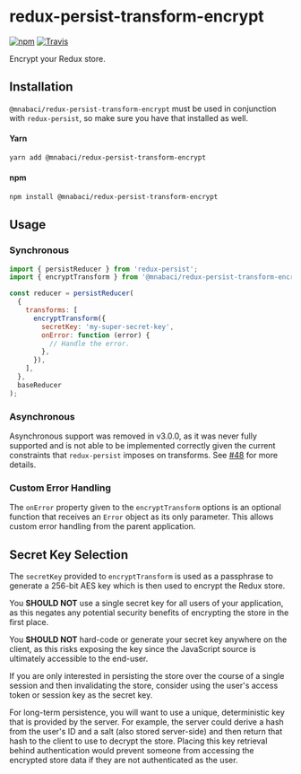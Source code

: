 # redux-persist-transform-encrypt

[![npm](https://img.shields.io/npm/v/@mnabaci/redux-persist-transform-encrypt.svg?maxAge=3600&style=flat-square)](https://www.npmjs.com/package/@mnabaci/redux-persist-transform-encrypt)
[![Travis](https://img.shields.io/travis/maxdeviant/redux-persist-transform-encrypt.svg?maxAge=3600&style=flat-square)](https://travis-ci.org/maxdeviant/redux-persist-transform-encrypt)

Encrypt your Redux store.

## Installation

`@mnabaci/redux-persist-transform-encrypt` must be used in conjunction with `redux-persist`, so make sure you have that installed as well.

#### Yarn

```sh
yarn add @mnabaci/redux-persist-transform-encrypt
```

#### npm

```sh
npm install @mnabaci/redux-persist-transform-encrypt
```

## Usage

### Synchronous

```js
import { persistReducer } from 'redux-persist';
import { encryptTransform } from '@mnabaci/redux-persist-transform-encrypt';

const reducer = persistReducer(
  {
    transforms: [
      encryptTransform({
        secretKey: 'my-super-secret-key',
        onError: function (error) {
          // Handle the error.
        },
      }),
    ],
  },
  baseReducer
);
```

### Asynchronous

Asynchronous support was removed in v3.0.0, as it was never fully supported and is not able to be implemented correctly given the current constraints that `redux-persist` imposes on transforms. See [#48](https://github.com/maxdeviant/redux-persist-transform-encrypt/issues/48) for more details.

### Custom Error Handling

The `onError` property given to the `encryptTransform` options is an optional
function that receives an `Error` object as its only parameter. This allows
custom error handling from the parent application.

## Secret Key Selection

The `secretKey` provided to `encryptTransform` is used as a passphrase to generate a 256-bit AES key which is then used to encrypt the Redux store.

You **SHOULD NOT** use a single secret key for all users of your application, as this negates any potential security benefits of encrypting the store in the first place.

You **SHOULD NOT** hard-code or generate your secret key anywhere on the client, as this risks exposing the key since the JavaScript source is ultimately accessible to the end-user.

If you are only interested in persisting the store over the course of a single session and then invalidating the store, consider using the user's access token or session key as the secret key.

For long-term persistence, you will want to use a unique, deterministic key that is provided by the server. For example, the server could derive a hash from the user's ID and a salt (also stored server-side) and then return that hash to the client to use to decrypt the store. Placing this key retrieval behind authentication would prevent someone from accessing the encrypted store data if they are not authenticated as the user.
